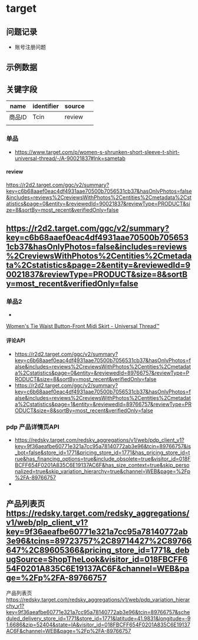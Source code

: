 # target

## 问题记录

- 账号注册问题

## 示例数据

## 关键字段

| name | identifier | source |   |
|------|:-----------|:-------|---|
| 商品ID | Tcin       | review |   |
|      |            |        |   |

### 单品

- https://www.target.com/p/women-s-shrunken-short-sleeve-t-shirt-universal-thread/-/A-90021837#lnk=sametab

#### review

https://r2d2.target.com/ggc/v2/summary?key=c6b68aaef0eac4df4931aae70500b7056531cb37&hasOnlyPhotos=false&includes=reviews%2CreviewsWithPhotos%2Centities%2Cmetadata%2Cstatistics&page=0&entity=&reviewedId=90021837&reviewType=PRODUCT&size=8&sortBy=most_recent&verifiedOnly=false

https://r2d2.target.com/ggc/v2/summary?key=c6b68aaef0eac4df4931aae70500b7056531cb37&hasOnlyPhotos=false&includes=reviews%2CreviewsWithPhotos%2Centities%2Cmetadata%2Cstatistics&page=2&entity=&reviewedId=90021837&reviewType=PRODUCT&size=8&sortBy=most_recent&verifiedOnly=false
- 
### 单品2
-
[Women's Tie Waist Button-Front Midi Skirt - Universal Thread™](https://www.target.com/p/women-s-tie-waist-button-front-midi-skirt-universal-thread/-/A-89766757)

#### 评论API

- https://r2d2.target.com/ggc/v2/summary?key=c6b68aaef0eac4df4931aae70500b7056531cb37&hasOnlyPhotos=false&includes=reviews%2CreviewsWithPhotos%2Centities%2Cmetadata%2Cstatistics&page=0&entity=&reviewedId=89766757&reviewType=PRODUCT&size=8&sortBy=most_recent&verifiedOnly=false
- https://r2d2.target.com/ggc/v2/summary?key=c6b68aaef0eac4df4931aae70500b7056531cb37&hasOnlyPhotos=false&includes=reviews%2CreviewsWithPhotos%2Centities%2Cmetadata%2Cstatistics&page=1&entity=&reviewedId=89766757&reviewType=PRODUCT&size=8&sortBy=most_recent&verifiedOnly=false

### pdp 产品详情页API

- https://redsky.target.com/redsky_aggregations/v1/web/pdp_client_v1?key=9f36aeafbe60771e321a7cc95a78140772ab3e96&tcin=89766757&is_bot=false&store_id=1771&pricing_store_id=1771&has_pricing_store_id=true&has_financing_options=true&include_obsolete=true&visitor_id=018FBCFF654F0201A835C6E19137AC6F&has_size_context=true&skip_personalized=true&skip_variation_hierarchy=true&channel=WEB&page=%2Fp%2FA-89766757
-
产品列表页 https://redsky.target.com/redsky_aggregations/v1/web/plp_client_v1?key=9f36aeafbe60771e321a7cc95a78140772ab3e96&tcins=89723757%2C89714427%2C89766647%2C89605366&pricing_store_id=1771&_debugSource=ShopTheLook&visitor_id=018FBCFF654F0201A835C6E19137AC6F&channel=WEB&page=%2Fp%2FA-89766757
-
产品列表页 https://redsky.target.com/redsky_aggregations/v1/web/pdp_variation_hierarchy_v1?key=9f36aeafbe60771e321a7cc95a78140772ab3e96&tcin=89766757&scheduled_delivery_store_id=1771&store_id=1771&latitude=41.9831&longitude=-91.6686&zip=52404&state=IA&visitor_id=018FBCFF654F0201A835C6E19137AC6F&channel=WEB&page=%2Fp%2FA-89766757


